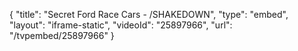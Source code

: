 {
    "title": "Secret Ford Race Cars - \/SHAKEDOWN",
    "type": "embed",
    "layout": "iframe-static",
    "videoId": "25897966",
    "url": "\/tvpembed\/25897966"
}